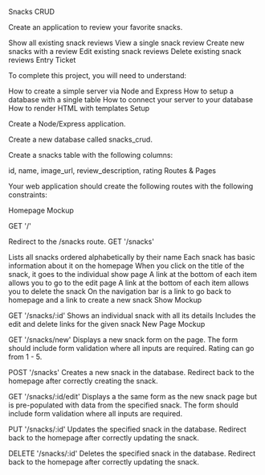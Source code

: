 Snacks CRUD

Create an application to review your favorite snacks.

Show all existing snack reviews
View a single snack review
Create new snacks with a review
Edit existing snack reviews
Delete existing snack reviews
Entry Ticket

To complete this project, you will need to understand:

How to create a simple server via Node and Express
How to setup a database with a single table
How to connect your server to your database
How to render HTML with templates
Setup

Create a Node/Express application.

Create a new database called snacks_crud.

Create a snacks table with the following columns:

id, name, image_url, review_description, rating
Routes & Pages

Your web application should create the following routes with the following constraints:

Homepage Mockup

GET '/'

Redirect to the /snacks route.
GET '/snacks'

Lists all snacks ordered alphabetically by their name
Each snack has basic information about it on the homepage
When you click on the title of the snack, it goes to the individual show page
A link at the bottom of each item allows you to go to the edit page
A link at the bottom of each item allows you to delete the snack
On the navigation bar is a link to go back to homepage and a link to create a new snack
Show Mockup

GET '/snacks/:id'
Shows an individual snack with all its details
Includes the edit and delete links for the given snack
New Page Mockup

GET '/snacks/new'
Displays a new snack form on the page. The form should include form validation where all inputs are required.
Rating can go from 1 - 5.


POST '/snacks'
Creates a new snack in the database.
Redirect back to the homepage after correctly creating the snack.

GET '/snacks/:id/edit'
Displays a the same form as the new snack page but is pre-populated with data from the specified snack. The form should include form validation where all inputs are required.

PUT '/snacks/:id'
Updates the specified snack in the database.
Redirect back to the homepage after correctly updating the snack.

DELETE '/snacks/:id'
Deletes the specified snack in the database.
Redirect back to the homepage after correctly updating the snack.
